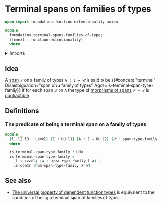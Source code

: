 # Terminal spans on families of types

```agda
open import foundation.function-extensionality-axiom

module
  foundation.terminal-spans-families-of-types
  (funext : function-extensionality)
  where
```

<details><summary>Imports</summary>

```agda
open import foundation.morphisms-spans-families-of-types funext
open import foundation.spans-families-of-types
open import foundation.universe-levels

open import foundation-core.contractible-types
```

</details>

## Idea

A [span](foundation.spans-families-of-types.md) `𝒮` on a family of types
`A : I → 𝒰` is said to be
{{#concept "terminal" Disambiguation="span on a family of types" Agda=is-terminal-span-type-family}}
if for each span `𝒯` on `A` the type of
[morphisms of spans](foundation.morphisms-spans-families-of-types.md) `𝒯 → 𝒮` is
[contractible](foundation-core.contractible-types.md).

## Definitions

### The predicate of being a terminal span on a family of types

```agda
module _
  {l1 l2 l3 : Level} {I : UU l1} {A : I → UU l2} (𝒮 : span-type-family l3 A)
  where

  is-terminal-span-type-family : UUω
  is-terminal-span-type-family =
    {l : Level} (𝒯 : span-type-family l A) →
    is-contr (hom-span-type-family 𝒯 𝒮)
```

## See also

- [The universal property of dependent function types](foundation.universal-property-dependent-function-types.md)
  is equivalent to the condition of being a terminal span of families of types.
